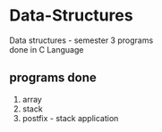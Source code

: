 # Data-Structures
Data structures - semester 3 programs   
done in C Language

## programs done
1) array
2) stack
3) postfix - stack application
